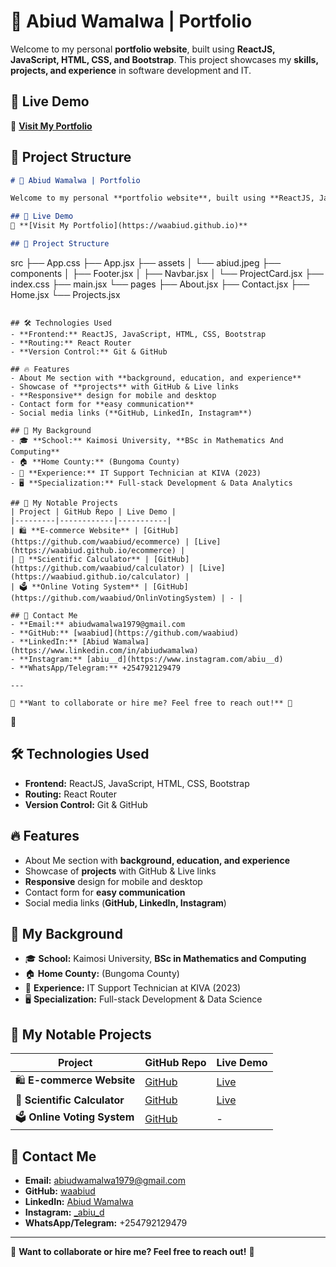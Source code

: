 # 🚀 Abiud Wamalwa | Portfolio

Welcome to my personal **portfolio website**, built using **ReactJS, JavaScript, HTML, CSS, and Bootstrap**. This project showcases my **skills, projects, and experience** in software development and IT.

## 🌟 Live Demo
🔗 **[Visit My Portfolio](https://waabiud.github.io/my-app)**  

## 📂 Project Structure 

```markdown
# 🚀 Abiud Wamalwa | Portfolio

Welcome to my personal **portfolio website**, built using **ReactJS, JavaScript, HTML, CSS, and Bootstrap**. This project showcases my **skills, projects, and experience** in software development and IT.

## 🌟 Live Demo
🔗 **[Visit My Portfolio](https://waabiud.github.io)**  

## 📂 Project Structure
```
src
├── App.css
├── App.jsx
├── assets
│   └── abiud.jpeg
├── components
│   ├── Footer.jsx
│   ├── Navbar.jsx
│   └── ProjectCard.jsx
├── index.css
├── main.jsx
└── pages
    ├── About.jsx
    ├── Contact.jsx
    ├── Home.jsx
    └── Projects.jsx
```

## 🛠️ Technologies Used
- **Frontend:** ReactJS, JavaScript, HTML, CSS, Bootstrap  
- **Routing:** React Router  
- **Version Control:** Git & GitHub  

## 🔥 Features
- About Me section with **background, education, and experience**
- Showcase of **projects** with GitHub & Live links  
- **Responsive** design for mobile and desktop  
- Contact form for **easy communication**  
- Social media links (**GitHub, LinkedIn, Instagram**)  

## 📜 My Background  
- 🎓 **School:** Kaimosi University, **BSc in Mathematics And Computing**  
- 🏠 **Home County:** (Bungoma County)  
- 💼 **Experience:** IT Support Technician at KIVA (2023)  
- 🖥️ **Specialization:** Full-stack Development & Data Analytics  

## 📁 My Notable Projects
| Project | GitHub Repo | Live Demo |
|---------|------------|-----------|
| 🛍️ **E-commerce Website** | [GitHub](https://github.com/waabiud/ecommerce) | [Live](https://waabiud.github.io/ecommerce) |
| 🧮 **Scientific Calculator** | [GitHub](https://github.com/waabiud/calculator) | [Live](https://waabiud.github.io/calculator) |
| 🗳️ **Online Voting System** | [GitHub](https://github.com/waabiud/OnlinVotingSystem) | - |

## 📩 Contact Me  
- **Email:** abiudwamalwa1979@gmail.com  
- **GitHub:** [waabiud](https://github.com/waabiud)  
- **LinkedIn:** [Abiud Wamalwa](https://www.linkedin.com/in/abiudwamalwa)  
- **Instagram:** [abiu__d](https://www.instagram.com/abiu__d)  
- **WhatsApp/Telegram:** +254792129479  

---

🔹 **Want to collaborate or hire me? Feel free to reach out!** 🚀  
```
🚀



## 🛠️ Technologies Used
- **Frontend:** ReactJS, JavaScript, HTML, CSS, Bootstrap  
- **Routing:** React Router  
- **Version Control:** Git & GitHub  

## 🔥 Features
- About Me section with **background, education, and experience**
- Showcase of **projects** with GitHub & Live links  
- **Responsive** design for mobile and desktop  
- Contact form for **easy communication**  
- Social media links (**GitHub, LinkedIn, Instagram**)  

## 📜 My Background  
- 🎓 **School:** Kaimosi University, **BSc in Mathematics and Computing**  
- 🏠 **Home County:** (Bungoma County)  
- 💼 **Experience:** IT Support Technician at KIVA (2023)  
- 🖥️ **Specialization:** Full-stack Development & Data Science  

## 📁 My Notable Projects
| Project | GitHub Repo | Live Demo |
|---------|------------|-----------|
| 🛍️ **E-commerce Website** | [GitHub](https://github.com/waabiud/ecommerce) | [Live](https://waabiud.github.io/ecommerce) |
| 🧮 **Scientific Calculator** | [GitHub](https://github.com/waabiud/calculator) | [Live](https://waabiud.github.io/calculator) |
| 🗳️ **Online Voting System** | [GitHub](https://github.com/waabiud/OnlinVotingSystem) | - |

## 📩 Contact Me  
- **Email:** abiudwamalwa1979@gmail.com  
- **GitHub:** [waabiud](https://github.com/waabiud)  
- **LinkedIn:** [Abiud Wamalwa](https://www.linkedin.com/in/abiudwamalwa)  
- **Instagram:** [_abiu_d](https://www.instagram.com/_abiu_d)  
- **WhatsApp/Telegram:** +254792129479  

---

🔹 **Want to collaborate or hire me? Feel free to reach out!** 🚀  
